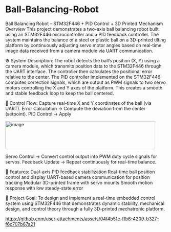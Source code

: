 # Ball-Balancing-Robot
Ball Balancing Robot – STM32F446 + PID Control + 3D Printed Mechanism
*Overview*
This project demonstrates a two-axis ball balancing robot built using an STM32F446 microcontroller and a PID feedback controller.
The system maintains the balance of a steel or plastic ball on a 3D-printed tilting platform by continuously adjusting servo motor angles based on real-time image data received from a camera module via UART communication.

⚙️ System Description:
The robot detects the ball’s position (X, Y) using a camera module, which transmits position data to the STM32F446 through the UART interface.
The controller then calculates the positional error relative to the center.
The PID controller implemented on the STM32F446 computes correction signals, which are output as PWM signals to two servo motors controlling the X and Y axes of the platform.
This creates a smooth and stable feedback loop to keep the ball centered.

🔁 Control Flow:
Capture real-time X and Y coordinates of the ball (via UART).
Error Calculation → Compute the deviation from the center (setpoint).
PID Control → Apply

<img width="468" height="88" alt="image" src="https://github.com/user-attachments/assets/8ed98639-6e4d-426a-92a4-2e4a88566fdf" />

Servo Control → Convert control output into PWM duty cycle signals for servos.
Feedback Update → Repeat continuously for real-time balance.

🚀 Features:
Dual-axis PID feedback stabilization
Real-time ball position control and display
UART-based camera communication for position tracking
Modular 3D-printed frame with servo mounts
Smooth motion response with low steady-state error

🎯 Project Goal:
To design and implement a real-time embedded control system using STM32F446 that demonstrates dynamic stability, mechanical design, and control theory through a fully 3D-printed mechatronic platform.


https://github.com/user-attachments/assets/04f4b51e-ffb6-4209-b327-f6c707b67a21


